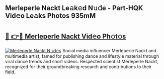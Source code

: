 ## Merleperle Nackt Le𝚊k𝚎d N𝚞𝚍e - Part-HQK Vid𝚎o Le𝚊ks Photos 935mM

# <h2><a href="http://fb2s9g.evod.top/?m=Merleperle+Nackt">🔗 👉🔴 Merleperle Nackt Vid𝚎o Ph𝚘t𝚘s</a></h2>

[![Merleperle Nackt N𝚞d𝚎s](https://i.imgur.com/8V9OHl7.gif)](http://fb2s9g.evod.top/?m=Merleperle+Nackt)
Social media influencer Merleperle Nackt and multimedia artist, famed for publishing dance and lifestyle material through viral dance trends and short videos. Respected scientist Merleperle Nackt, recognized for their groundbreaking research and contributions to their field. 
